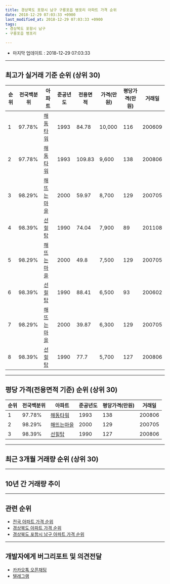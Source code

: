 ```yaml
---
title: 경상북도 포항시 남구 구룡포읍 병포리 아파트 가격 순위
date: 2018-12-29 07:03:33 +0900
last_modified_at: 2018-12-29 07:03:33 +0900
tags:
- 경상북도 포항시 남구
- 구룡포읍 병포리

---
```


* 마지막 업데이트 : 2018-12-29 07:03:33

---

## 최고가 실거래 기준 순위 (상위 30)


|순위|전국백분위|아파트|준공년도|전용면적|가격(만원)|평당가격(만원)|거래일|
|---|---|---|---|---|---|---|---|
|1|97.78%|[해동타워](https://search.naver.com/search.naver?query=%EA%B2%BD%EC%83%81%EB%B6%81%EB%8F%84+%ED%8F%AC%ED%95%AD%EC%8B%9C+%EB%82%A8%EA%B5%AC+%EA%B5%AC%EB%A3%A1%ED%8F%AC%EC%9D%8D+%EB%B3%91%ED%8F%AC%EB%A6%AC+%ED%95%B4%EB%8F%99%ED%83%80%EC%9B%8C)|1993|84.78|10,000|116|200609|
|2|97.78%|[해동타워](https://search.naver.com/search.naver?query=%EA%B2%BD%EC%83%81%EB%B6%81%EB%8F%84+%ED%8F%AC%ED%95%AD%EC%8B%9C+%EB%82%A8%EA%B5%AC+%EA%B5%AC%EB%A3%A1%ED%8F%AC%EC%9D%8D+%EB%B3%91%ED%8F%AC%EB%A6%AC+%ED%95%B4%EB%8F%99%ED%83%80%EC%9B%8C)|1993|109.83|9,600|138|200806|
|3|98.29%|[해뜨는마을](https://search.naver.com/search.naver?query=%EA%B2%BD%EC%83%81%EB%B6%81%EB%8F%84+%ED%8F%AC%ED%95%AD%EC%8B%9C+%EB%82%A8%EA%B5%AC+%EA%B5%AC%EB%A3%A1%ED%8F%AC%EC%9D%8D+%EB%B3%91%ED%8F%AC%EB%A6%AC+%ED%95%B4%EB%9C%A8%EB%8A%94%EB%A7%88%EC%9D%84)|2000|59.97|8,700|129|200705|
|4|98.39%|[선힐탑](https://search.naver.com/search.naver?query=%EA%B2%BD%EC%83%81%EB%B6%81%EB%8F%84+%ED%8F%AC%ED%95%AD%EC%8B%9C+%EB%82%A8%EA%B5%AC+%EA%B5%AC%EB%A3%A1%ED%8F%AC%EC%9D%8D+%EB%B3%91%ED%8F%AC%EB%A6%AC+%EC%84%A0%ED%9E%90%ED%83%91)|1990|74.04|7,900|89|201108|
|5|98.29%|[해뜨는마을](https://search.naver.com/search.naver?query=%EA%B2%BD%EC%83%81%EB%B6%81%EB%8F%84+%ED%8F%AC%ED%95%AD%EC%8B%9C+%EB%82%A8%EA%B5%AC+%EA%B5%AC%EB%A3%A1%ED%8F%AC%EC%9D%8D+%EB%B3%91%ED%8F%AC%EB%A6%AC+%ED%95%B4%EB%9C%A8%EB%8A%94%EB%A7%88%EC%9D%84)|2000|49.8|7,500|129|200705|
|6|98.39%|[선힐탑](https://search.naver.com/search.naver?query=%EA%B2%BD%EC%83%81%EB%B6%81%EB%8F%84+%ED%8F%AC%ED%95%AD%EC%8B%9C+%EB%82%A8%EA%B5%AC+%EA%B5%AC%EB%A3%A1%ED%8F%AC%EC%9D%8D+%EB%B3%91%ED%8F%AC%EB%A6%AC+%EC%84%A0%ED%9E%90%ED%83%91)|1990|88.41|6,500|93|200602|
|7|98.29%|[해뜨는마을](https://search.naver.com/search.naver?query=%EA%B2%BD%EC%83%81%EB%B6%81%EB%8F%84+%ED%8F%AC%ED%95%AD%EC%8B%9C+%EB%82%A8%EA%B5%AC+%EA%B5%AC%EB%A3%A1%ED%8F%AC%EC%9D%8D+%EB%B3%91%ED%8F%AC%EB%A6%AC+%ED%95%B4%EB%9C%A8%EB%8A%94%EB%A7%88%EC%9D%84)|2000|39.87|6,300|129|200705|
|8|98.39%|[선힐탑](https://search.naver.com/search.naver?query=%EA%B2%BD%EC%83%81%EB%B6%81%EB%8F%84+%ED%8F%AC%ED%95%AD%EC%8B%9C+%EB%82%A8%EA%B5%AC+%EA%B5%AC%EB%A3%A1%ED%8F%AC%EC%9D%8D+%EB%B3%91%ED%8F%AC%EB%A6%AC+%EC%84%A0%ED%9E%90%ED%83%91)|1990|77.7|5,700|127|200806|


---

## 평당 가격(전용면적 기준) 순위 (상위 30)


|순위|전국백분위|아파트|준공년도|평당가격(만원)|거래일|
|---|---|---|---|---|---|
|1|97.78%|[해동타워](https://search.naver.com/search.naver?query=%EA%B2%BD%EC%83%81%EB%B6%81%EB%8F%84+%ED%8F%AC%ED%95%AD%EC%8B%9C+%EB%82%A8%EA%B5%AC+%EA%B5%AC%EB%A3%A1%ED%8F%AC%EC%9D%8D+%EB%B3%91%ED%8F%AC%EB%A6%AC+%ED%95%B4%EB%8F%99%ED%83%80%EC%9B%8C)|1993|138|200806|
|2|98.29%|[해뜨는마을](https://search.naver.com/search.naver?query=%EA%B2%BD%EC%83%81%EB%B6%81%EB%8F%84+%ED%8F%AC%ED%95%AD%EC%8B%9C+%EB%82%A8%EA%B5%AC+%EA%B5%AC%EB%A3%A1%ED%8F%AC%EC%9D%8D+%EB%B3%91%ED%8F%AC%EB%A6%AC+%ED%95%B4%EB%9C%A8%EB%8A%94%EB%A7%88%EC%9D%84)|2000|129|200705|
|3|98.39%|[선힐탑](https://search.naver.com/search.naver?query=%EA%B2%BD%EC%83%81%EB%B6%81%EB%8F%84+%ED%8F%AC%ED%95%AD%EC%8B%9C+%EB%82%A8%EA%B5%AC+%EA%B5%AC%EB%A3%A1%ED%8F%AC%EC%9D%8D+%EB%B3%91%ED%8F%AC%EB%A6%AC+%EC%84%A0%ED%9E%90%ED%83%91)|1990|127|200806|


---

## 최근 3개월 거래량 순위 (상위 30)


<div style="width:100%;">
    <canvas id="deal_count_ranking" height="250"></canvas>
</div>


<script>
new Chart(document.getElementById("deal_count_ranking"), {
    type: 'horizontalBar',
    data: {
        labels: ['해뜨는마을'],
        datasets: [{
            label: '실거래 수',
            data: [1],
            borderColor: "rgba(255, 0, 128, 1)",
            backgroundColor: "rgba(255, 0, 128, 0.5)",
            fill: false,
        }]
    },
    options: {
        responsive: true,
        title: {
            display: true,
            text: '최근 3개월 거래량 순위'
        },
        tooltips: {
            mode: 'index',
            intersect: false,
            callbacks: {
                title: function(tooltipItems, data) {
                    return "실거래 수:";
                },
                label: function(tooltipItem, data) {
                    return data.labels[tooltipItem.index] + ": " + tooltipItem.xLabel;
                }
            }
        },
        hover: {
            mode: 'nearest',
            intersect: true
        },
        scales: {
            xAxes: [{
                display: true,
                scaleLabel: {
                    display: true,
                    labelString: '실거래 수'
                },
                ticks: {
                    suggestedMin: 0,
                }
            }],
            yAxes: [{
                display: true,
                ticks: {
                    autoSkip: false,
                    callback: function(value, index, values) {
                        if (value.length > 15)
                            return value.substr(0, 13) + "...";
                        else
                            return value;
                    }
                },
                scaleLabel: {
                    display: false,
                }
            }]
        }
    }
});

</script>


---

## 10년 간 거래량 추이


<div style="width:100%;">
    <canvas id="deal_progress" height="250"></canvas>
</div>

<script>
new Chart(document.getElementById("deal_progress"), {
    type: 'line',
    data: {
        labels: ['200812','200901','200902','200903','200904','200905','200906','200907','200908','200909','200910','200911','200912','201001','201002','201003','201004','201005','201006','201007','201008','201009','201010','201011','201012','201101','201102','201103','201104','201105','201106','201107','201108','201109','201110','201111','201112','201201','201202','201203','201204','201205','201206','201207','201208','201209','201210','201211','201212','201301','201302','201303','201304','201305','201306','201307','201308','201309','201310','201311','201312','201401','201402','201403','201404','201405','201406','201407','201408','201409','201410','201411','201412','201501','201502','201503','201504','201505','201506','201507','201508','201509','201510','201511','201512','201601','201602','201603','201604','201605','201606','201607','201608','201609','201610','201611','201612','201701','201702','201703','201704','201705','201706','201707','201708','201709','201710','201711','201712','201801','201802','201803','201804','201805','201806','201807','201808','201809','201810','201811','201812'],
        datasets: [{
            label: '실거래 수',
            pointRadius: 1,
            data: [4, 3, 6, 10, 2, 6, 8, 9, 8, 6, 8, 7, 2, 5, 8, 9, 6, 5, 2, 7, 3, 24, 20, 21, 11, 15, 2, 7, 5, 3, 9, 2, 15, 15, 6, 9, 9, 3, 5, 4, 6, 6, 6, 10, 5, 2, 8, 4, 1, 7, 2, 3, 7, 4, 4, 6, 5, 6, 4, 4, 1, 2, 1, 10, 3, 3, 3, 1, 2, 3, 4, 2, 4, 11, 7, 4, 11, 3, 7, 4, 4, 1, 2, 7, 1, 3, 1, 9, 2, 2, 1, 4, 7, 3, 6, 5, 4, 1, 6, 3, 3, 5, 3, 4, 7, 5, 2, 2, 3, 3, 2, 2, 2, 2, 2, 2, 2, 4, 0, 0, 1],
            borderColor: "rgba(255, 201, 14, 1)",
            backgroundColor: "rgba(255, 201, 14, 0.5)",
            fill: true,
        }]
    },
    options: {
        responsive: true,
        title: {
            display: true,
            text: '10년간 거래량 추이'
        },
        tooltips: {
            mode: 'index',
            intersect: false,
        },
        hover: {
            mode: 'nearest',
            intersect: true
        },
        scales: {
            xAxes: [{
                display: true,
                scaleLabel: {
                    display: true,
                    labelString: '년/월'
                }
            }],
            yAxes: [{
                display: true,
                ticks: {
                    suggestedMin: 0,
                },
                scaleLabel: {
                    display: true,
                    labelString: '실거래 수'
                }
            }]
        }
    }
});

</script>


---

## 관련 순위

- [전국 아파트 가격 순위](https://inasie.github.io/apt-ranking/전국)
- [경상북도 아파트 가격 순위](https://inasie.github.io/apt-ranking/경상북도)
- [경상북도 포항시 남구 아파트 가격 순위](https://inasie.github.io/apt-ranking/경상북도-포항시-남구)


---

## 개발자에게 버그리포트 및 의견전달

- [카카오톡 오픈채팅](https://open.kakao.com/o/gLJUAP4)
- [텔레그램](https://t.me/inasie)

